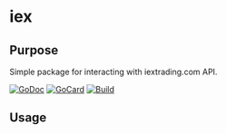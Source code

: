 # iex

## Purpose ##

Simple package for interacting with iextrading.com API.

[![GoDoc][1]][2]
[![GoCard][3]][4]
[![Build][5]][6]

[1]: https://godoc.org/github.com/cameronnewman/iex?status.svg
[2]: https://godoc.org/github.com/cameronnewman/iex
[3]: https://goreportcard.com/badge/github.com/cameronnewman/iex
[4]: https://goreportcard.com/report/github.com/cameronnewman/iex
[5]: https://travis-ci.org/cameronnewman/iex.svg?branch=master
[6]: https://travis-ci.org/cameronnewman/iex

## Usage